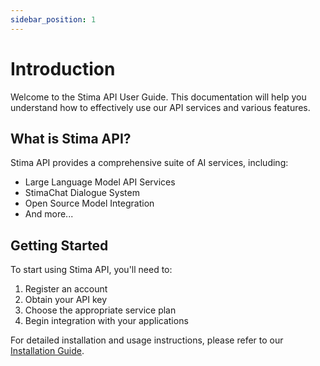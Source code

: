 ```yaml
---
sidebar_position: 1
---
```


# Introduction

Welcome to the Stima API User Guide. This documentation will help you understand how to effectively use our API services and various features.

## What is Stima API?

Stima API provides a comprehensive suite of AI services, including:

- Large Language Model API Services
- StimaChat Dialogue System
- Open Source Model Integration
- And more...

## Getting Started

To start using Stima API, you'll need to:

1. Register an account
2. Obtain your API key
3. Choose the appropriate service plan
4. Begin integration with your applications

For detailed installation and usage instructions, please refer to our [Installation Guide](installation/chatbox.md). 